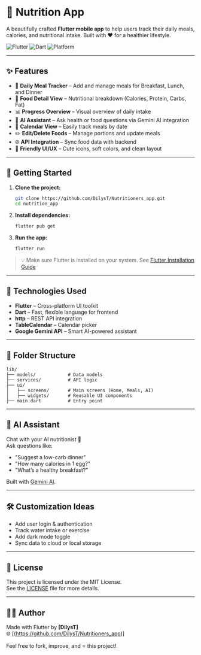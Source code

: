 # 🥗 Nutrition App

A beautifully crafted **Flutter mobile app** to help users track their daily meals, calories, and nutritional intake. Built with ❤️ for a healthier lifestyle.

![Flutter](https://img.shields.io/badge/Flutter-3.x-blue?logo=flutter)
![Dart](https://img.shields.io/badge/Dart-Stable-blue?logo=dart)
![Platform](https://img.shields.io/badge/Platform-Android%20%7C%20iOS-green)

---

## ✨ Features

- 📅 **Daily Meal Tracker** – Add and manage meals for Breakfast, Lunch, and Dinner  
- 🍎 **Food Detail View** – Nutritional breakdown (Calories, Protein, Carbs, Fat)  
- 📊 **Progress Overview** – Visual overview of daily intake  
- 🤖 **AI Assistant** – Ask health or food questions via Gemini AI integration  
- 📆 **Calendar View** – Easily track meals by date  
- ✏️ **Edit/Delete Foods** – Manage portions and update meals  
- 🌐 **API Integration** – Sync food data with backend  
- 🎨 **Friendly UI/UX** – Cute icons, soft colors, and clean layout  

---


## 🚀 Getting Started

1. **Clone the project:**
   ```bash
   git clone https://github.com/DilysT/Nutritioners_app.git
   cd nutrition_app
   ```

2. **Install dependencies:**
   ```bash
   flutter pub get
   ```

3. **Run the app:**
   ```bash
   flutter run
   ```

> 💡 Make sure Flutter is installed on your system. See [Flutter Installation Guide](https://docs.flutter.dev/get-started/install)

---

## 🔧 Technologies Used

- **Flutter** – Cross-platform UI toolkit  
- **Dart** – Fast, flexible language for frontend  
- **http** – REST API integration  
- **TableCalendar** – Calendar picker  
- **Google Gemini API** – Smart AI-powered assistant  

---

## 📁 Folder Structure

```
lib/
├── models/            # Data models
├── services/          # API logic
├── ui/
│   ├── screens/       # Main screens (Home, Meals, AI)
│   ├── widgets/       # Reusable UI components
├── main.dart          # Entry point
```

---

## 💬 AI Assistant

Chat with your AI nutritionist 🧠  
Ask questions like:
- "Suggest a low-carb dinner"
- "How many calories in 1 egg?"
- "What’s a healthy breakfast?"

Built with [Gemini AI](https://ai.google.dev/).

---

## 🛠️ Customization Ideas

- Add user login & authentication  
- Track water intake or exercise  
- Add dark mode toggle  
- Sync data to cloud or local storage  

---

## 📃 License

This project is licensed under the MIT License.  
See the [LICENSE](LICENSE) file for more details.

---

## 👨‍💻 Author

Made with Flutter by **[DilysT]**  
🌐 [(https://github.com/DilysT/Nutritioners_app)] 

Feel free to fork, improve, and ⭐ this project!

